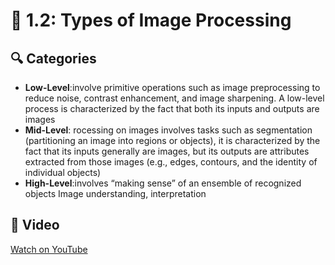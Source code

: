 # 📘  1.2: Types of Image Processing

## 🔍 Categories
- **Low-Level**:involve primitive operations such as image preprocessing to reduce noise, contrast enhancement, and image sharpening. A low-level process is characterized by the fact that both its inputs and outputs are images
- **Mid-Level**: rocessing on images involves tasks such as segmentation (partitioning an image into regions or objects), it is characterized by the fact that its inputs generally are images, but its outputs are attributes extracted from those images (e.g., edges, contours, and the identity of individual objects)
- **High-Level**:involves “making sense” of an ensemble of recognized objects Image understanding, interpretation


## 🎥 Video
[Watch on YouTube](https://youtu.be/zDuJZDBsfto?si=NhVk72SJk_eYndIs)
